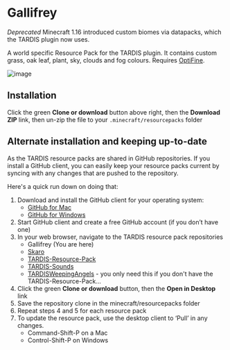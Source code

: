 # Gallifrey

_Deprecated_ Minecraft 1.16 introduced custom biomes via datapacks, which the TARDIS plugin now uses.

A world specific Resource Pack for the TARDIS plugin. It contains custom grass, oak leaf, plant, sky, clouds and fog colours. Requires [OptiFine](http://www.minecraftforum.net/forums/mapping-and-modding/minecraft-mods/1272953).

![image](https://dl.dropboxusercontent.com/s/mjcsnlwdhmgb7ge/gallifrey.jpg?dl=1)


## Installation

Click the green __Clone or download__ button above right, then the __Download ZIP__ link, then un-zip the file to your `.minecraft/resourcepacks` folder

## Alternate installation and keeping up-to-date

As the TARDIS resource packs are shared in GitHub repositories. If you install a GitHub client, you can easily keep your resource packs current by syncing with any changes that are pushed to the repository.

Here's a quick run down on doing that:

1. Download and install the GitHub client for your operating system:
   * [GitHub for Mac](https://mac.github.com/)
   * [GitHub for Windows](https://windows.github.com/)
2. Start GitHub client and create a free GitHub account (if you don’t have one)
3. In your web browser, navigate to the TARDIS resource pack repositories
   * Gallifrey (You are here)
   * [Skaro](https://github.com/eccentricdevotion/Skaro)
   * [TARDIS-Resource-Pack](https://github.com/eccentricdevotion/TARDIS-Resource-Pack)
   * [TARDIS-Sounds](https://github.com/eccentricdevotion/TARDIS-SoundResourcePack)
   * [TARDISWeepingAngels](https://github.com/eccentricdevotion/TARDISWeepingAngels-Resource-Pack) - you only need this if you don't have the TARDIS-Resource-Pack...
4. Click the green __Clone or download__ button, then the __Open in Desktop__ link
5. Save the repository clone in the minecraft/resourcepacks folder
6. Repeat steps 4 and 5 for each resource pack
7. To update the resource pack, use the desktop client to ‘Pull’ in any changes.
   * Command-Shift-P on a Mac
   * Control-Shift-P on Windows
